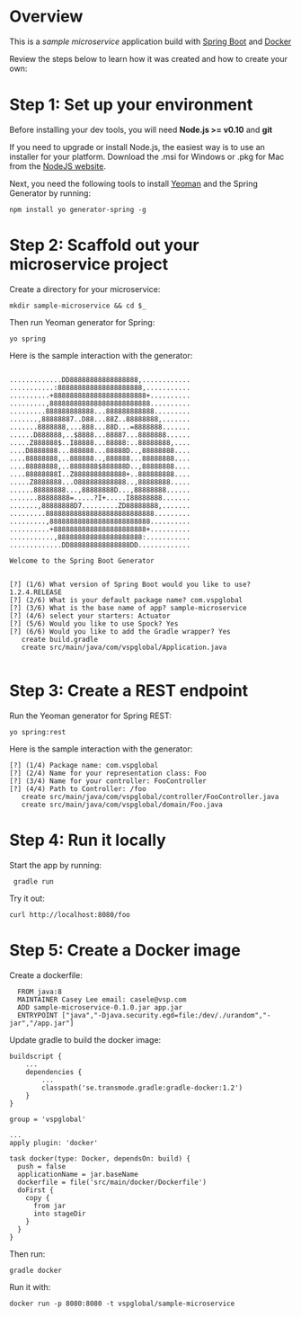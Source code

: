 # Overview
This is a *sample microservice* application build with [Spring Boot](http://projects.spring.io/spring-boot/) and [Docker](https://www.docker.com/)

Review the steps below to learn how it was created and how to create your own:

# Step 1: Set up your environment

Before installing your dev tools, you will need **Node.js >= v0.10** and **git**

If you need to upgrade or install Node.js, the easiest way is to use an installer for your platform. Download the .msi for Windows or .pkg for Mac from the [NodeJS website](https://nodejs.org/download/).

Next, you need the following tools to install [Yeoman](http://yeoman.io/) and the Spring Generator by running:

```
npm install yo generator-spring -g
```

# Step 2: Scaffold out your microservice project

Create a directory for your microservice:

```
mkdir sample-microservice && cd $_
```

Then run Yeoman generator for Spring:

```
yo spring                                            
```

Here is the sample interaction with the generator:

```

.............DD88888888888888888,............
...........:888888888888888888888,...........
..........+88888888888888888888888+..........
.........,8888888888888888888888888..........
.........888888888888...888888888888.........
.......,88888887..D88...88Z..88888888,.......
.......8888888,...888...88D...=8888888.......
......D888888,..$8888...88887...8888888......
.....Z888888$..I88888...88888:..88888888,....
....D8888888...888888...88888D..,88888888....
....88888888,..888888..,888888...88888888....
....88888888,..8888888$888888D..,88888888....
....88888888I..Z8888888888888+..888888888....
.....Z8888888...O888888888888..,88888888.....
......88888888...,88888888D...,88888888......
.......88888888=.....?I+.....I88888888.......
.......,88888888D7.........ZD88888888,.......
.........888888888888888888888888888.........
.........,8888888888888888888888888..........
..........+88888888888888888888888+..........
...........,888888888888888888888:...........
.............DD888888888888888DD.............

Welcome to the Spring Boot Generator


[?] (1/6) What version of Spring Boot would you like to use? 1.2.4.RELEASE
[?] (2/6) What is your default package name? com.vspglobal
[?] (3/6) What is the base name of app? sample-microservice
[?] (4/6) select your starters: Actuator
[?] (5/6) Would you like to use Spock? Yes
[?] (6/6) Would you like to add the Gradle wrapper? Yes
   create build.gradle
   create src/main/java/com/vspglobal/Application.java
   
````
   
   
# Step 3: Create a REST endpoint

Run the Yeoman generator for Spring REST:

```
yo spring:rest
```

Here is the sample interaction with the generator: 

```
[?] (1/4) Package name: com.vspglobal
[?] (2/4) Name for your representation class: Foo
[?] (3/4) Name for your controller: FooController
[?] (4/4) Path to Controller: /foo
   create src/main/java/com/vspglobal/controller/FooController.java
   create src/main/java/com/vspglobal/domain/Foo.java
```


# Step 4: Run it locally

Start the app by running:

```
 gradle run
``` 

Try it out:

```
curl http://localhost:8080/foo
```


# Step 5: Create a Docker image

Create a dockerfile:

```
  FROM java:8
  MAINTAINER Casey Lee email: casele@vsp.com
  ADD sample-microservice-0.1.0.jar app.jar
  ENTRYPOINT ["java","-Djava.security.egd=file:/dev/./urandom","-jar","/app.jar"]
```

Update gradle to build the docker image:

```
buildscript {
    ...
    dependencies {
        ...
        classpath('se.transmode.gradle:gradle-docker:1.2')
    }
}

group = 'vspglobal'

...
apply plugin: 'docker'

task docker(type: Docker, dependsOn: build) {
  push = false
  applicationName = jar.baseName
  dockerfile = file('src/main/docker/Dockerfile')
  doFirst {
    copy {
      from jar
      into stageDir
    }
  }
}
```

Then run:

```
gradle docker
```
 

Run it with:

```
docker run -p 8080:8080 -t vspglobal/sample-microservice
```


